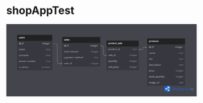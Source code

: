 # shopAppTest

![Diagram](https://github.com/MrNyG25/shopAppTest/blob/master/frontend/src/assets/diagram.png)  
